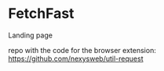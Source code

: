 # FetchFast 

Landing page

repo with the code for the browser extension: https://github.com/nexysweb/util-request
